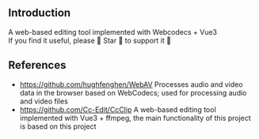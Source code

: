 ## Introduction
A web-based editing tool implemented with Webcodecs + Vue3 <br/>
If you find it useful, please 🌟 Star 🌟 to support it 🫣 <br/>
## References
- https://github.com/hughfenghen/WebAV Processes audio and video data in the browser based on WebCodecs; used for processing audio and video files
- https://github.com/Cc-Edit/CcClip A web-based editing tool implemented with Vue3 + ffmpeg, the main functionality of this project is based on this project

